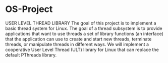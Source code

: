 # OS-Project
USER LEVEL THREAD LIBRARY
The goal of this project is to implement a basic thread system for Linux. The
goal of a thread subsystem is to provide applications that want to use threads a
set of library functions (an interface) that the application can use to create and
start new threads, terminate threads, or manipulate threads in different ways.
We will implement a cooperative User Level Thread (ULT) library for Linux
that can replace the default PThreads library.
